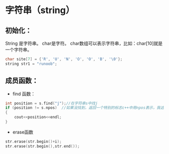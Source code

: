 # 字符串（string）

## 初始化：
String 是字符串。
char是字符。
char数组可以表示字符串，比如：char[10]就是一个字符串。
```c++
char site[7] = {'R', 'U', 'N', 'O', 'O', 'B', '\0'};
string str1 = "runoob";
```

## 成员函数：


- find 函数：
```c++
int position = s.find("j");//在字符串s中找j
if (position != s.npos)  //如果没找到，返回一个特别的标志c++中用npos表示，我这里npos取值是4294967295，
{
    cout<<position<<endl;
}
```
- erase函数
```c++
str.erase(str.begin()+i);
str.erase(str.begin(),str.end());
```
